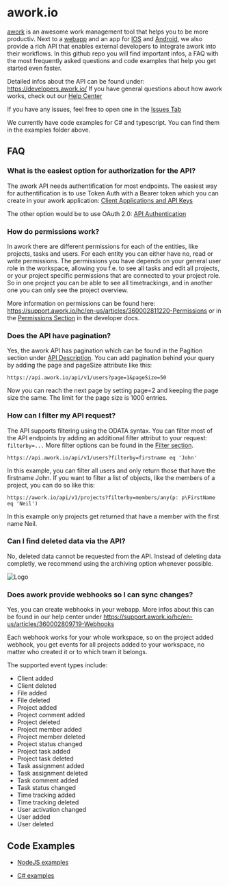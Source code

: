 # awork.io
[awork](https://www.awork.io/) is an awesome work management tool that helps you to be more productiv. Next to a [webapp](https://app.awork.io/) and an app for [IOS](https://apps.apple.com/de/app/awork-organisiere-dein-team/id1466945183) and [Android](https://play.google.com/store/apps/details?id=io.awork&hl=gsw&gl=US), we also provide a rich API that enables external developers to integrate awork into their workflows.
In this github repo you will find important infos, a FAQ with the most frequently asked questions and code examples that help you get started even faster.

Detailed infos about the API can be found under: https://developers.awork.io/
If you have general questions about how awork works, check out our [Help Center](https://support.awork.io/hc/en-us)

If you have any issues, feel free to open one in the [Issues Tab](https://github.com/awork-io/awork/issues)

We currently have code examples for C# and typescript. You can find them in the examples folder above.

## FAQ

### What is the easiest option for authorization for the API?
The awork API needs authentification for most endpoints. The easiest way for authentification is to use Token Auth with a Bearer token which you can create in your awork application: [Client Applications and API Keys](https://support.awork.io/hc/en-us/articles/360002815960-Client-Applications-and-API-Keys)

The other option would be to use OAuth 2.0: [API Authentication](https://developers.awork.io/#authentication)

### How do permissions work?
In awork there are different permissions for each of the entities, like projects, tasks and users. For each entity you can either have no, read or write permissions. The permissions you have depends on your general user role in the workspace, allowing you f.e. to see all tasks and edit all projects, or your project specific permissions that are connected to your project role. So in one project you can be able to see all timetrackings, and in another one you can only see the project overview.

More information on permissions can be found here: https://support.awork.io/hc/en-us/articles/360002811220-Permissions or in the [Permissions Section](https://developers.awork.io/#permissionsconcept) in the developer docs.

### Does the API have pagination?
Yes, the awork API has pagination which can be found in the Pagition section under [API Description](https://developers.awork.io/#api-description). You can add pagination behind your query by adding the page and pageSize attribute like this:
```
https://api.awork.io/api/v1/users?page=1&pageSize=50
```
Now you can reach the next page by setting page=2 and keeping the page size the same. The limit for the page size is 1000 entries.

### How can I filter my API request?
The API supports filtering using the ODATA syntax. You can filter most of the API endpoints by adding an additional filter attribut to your request: ```filterby=...```
More filter options can be found in the [Filter section](https://developers.awork.io/#api-description).
```
https://api.awork.io/api/v1/users?filterby=firstname eq 'John'
```
In this example, you can filter all users and only return those that have the firstname John.
If you want to filter a list of objects, like the members of a project, you can do so like this:
```
https://awork.io/api/v1/projects?filterby=members/any(p: p\FirstName eq 'Neil')
```
In this example only projects get returned that have a member with the first name Neil.

### Can I find deleted data via the API?
No, deleted data cannot be requested from the API. Instead of deleting data completly, we recommend using the archiving option whenever possible.

![Logo](https://www.awork.io/wp-content/uploads/2019/01/aworkLogoB-1.svg)

### Does awork provide webhooks so I can sync changes?
Yes, you can create webhooks in your webapp. More infos about this can be found in our help center under https://support.awork.io/hc/en-us/articles/360002809719-Webhooks

Each webhook works for your whole workspace, so on the project added webhook, you get events for all projects added to your workspace, no matter who created it or to which team it belongs.

The supported event types include:
- Client added
- Client deleted
- File added
- File deleted
- Project added
- Project comment added
- Project deleted
- Project member added
- Project member deleted
- Project status changed
- Project task added
- Project task deleted
- Task assignment added
- Task assignment deleted
- Task comment added
- Task status changed
- Time tracking added
- Time tracking deleted
- User activation changed
- User added
- User deleted

## Code Examples

- [NodeJS examples](./examples/nodejs)

- [C# examples](./examples/csharp)
